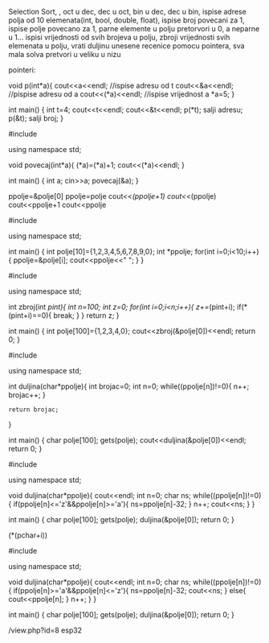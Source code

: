 Selection Sort, , oct u dec, dec u oct, bin u dec, dec u bin, ispise adrese polja od 10 elemenata(int, bool, double, float), ispise broj povecani za 1, ispise polje povecano za 1, parne elemente u polju pretorvori u 0, a neparne u 1... ispisi vrijednosti od svih brojeva u polju, zbroji vrijednosti svih elemenata u polju, vrati duljinu unesene recenice pomocu pointera, sva mala solva pretvori u veliku u nizu

pointeri:

void p(int*a){
    cout<<a<<endl;      //ispise adresu od t
    cout<<&a<<endl;     //pispise adresu od a
    cout<<(*a)<<endl;     //ispise vrijednost a
    *a=5;
}

int main()
{
    int t=4;
    cout<<t<<endl;
    cout<<&t<<endl;
    p(*t);  salji adresu;
    p(&t);  salji broj;
}



#include <iostream>

using namespace std;

void povecaj(int*a){
    (*a)=(*a)+1;
    cout<<(*a)<<endl;
}


int main()
{
    int a;
    cin>>a;
    povecaj(&a);
}




ppolje=&polje[0]
ppolje=polje
cout<<*(ppolje+1)
cout<<*(ppolje)
cout<<ppolje+1
cout<<ppolje









#include <iostream>

using namespace std;

int main()
{
    int polje[10]={1,2,3,4,5,6,7,8,9,0};
    int *ppolje;
    for(int i=0;i<10;i++){
        ppolje=&polje[i];
        cout<<ppolje<<"  ";
    }
}




#include <iostream>

using namespace std;

int zbroj(int *pint){
    int n=100;
    int z=0;
    for(int i=0;i<n;i++){
        z+=*(pint+i);
        if(*(pint+i)==0){
            break;
        }
    }
    return z;
}

int main()
{
    int polje[100]={1,2,3,4,0};
    cout<<zbroj(&polje[0])<<endl;
    return 0;
}








#include <iostream>

using namespace std;

int duljina(char*ppolje){
    int brojac=0;
    int n=0;
    while((ppolje[n])!=0){
        n++;
        brojac++;
    }

    return brojac;
}

int main()
{
    char polje[100];
    gets(polje);
    cout<<duljina(&polje[0])<<endl;
    return 0;
}






#include <iostream>

using namespace std;

void duljina(char*ppolje){
    cout<<endl;
    int n=0;
    char ns;
    while((ppolje[n])!=0){
        if(ppolje[n]<='z'&&ppolje[n]>='a'){
            ns=ppolje[n]-32;
        }
        n++;
    cout<<ns;
    }
}

int main()
{
    char polje[100];
    gets(polje);
    duljina(&polje[0]);
    return 0;
}








(*(pchar+i))




















#include <iostream>

using namespace std;

void duljina(char*ppolje){
    cout<<endl;
    int n=0;
    char ns;
    while((ppolje[n])!=0){
        if(ppolje[n]>='a'&&ppolje[n]<='z'){
            ns=ppolje[n]-32;
                cout<<ns;
        }
        else{
            cout<<ppolje[n];
        }
        n++;
    }
}

int main()
{
    char polje[100];
    gets(polje);
    duljina(&polje[0]);
    return 0;
}












/view.php?id=8
esp32
